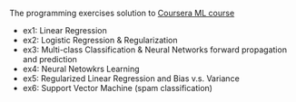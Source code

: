 The programming exercises solution to [Coursera ML course](https://www.coursera.org/learn/machine-learning/home/welcome)

- ex1: Linear Regression
- ex2: Logistic Regression & Regularization
- ex3: Multi-class Classification & Neural Networks forward propagation and prediction
- ex4: Neural Netowkrs Learning
- ex5: Regularized Linear Regression and Bias v.s. Variance
- ex6: Support Vector Machine (spam classification)
